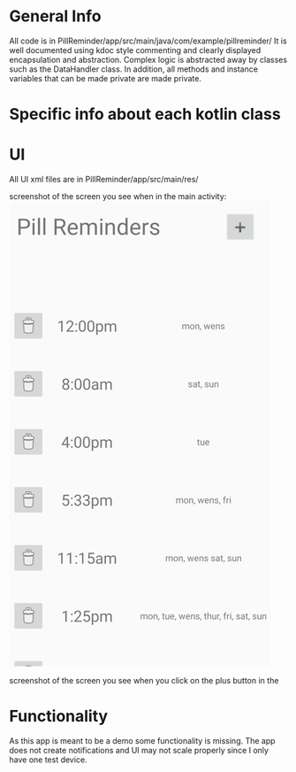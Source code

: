 # General Info

All code is in PillReminder/app/src/main/java/com/example/pillreminder/
It is well documented using kdoc style commenting and clearly displayed encapsulation and abstraction. 
Complex logic is abstracted away by classes such as the DataHandler class. 
In addition, all methods and instance variables that can be made private are made private.

# Specific info about each kotlin class


# UI 
All UI xml files are in PillReminder/app/src/main/res/

screenshot of the screen you see when in the main activity:
<img
src="addReminderScreen.png"
raw=true
alt="Subject Pronouns"
style="margin-right: 10px;"
/>

screenshot of the screen you see when you click on the plus button in the 








# Functionality
As this app is meant to be a demo some functionality is missing. The app does not create notifications and UI may not scale properly since I only 
have one test device. 





